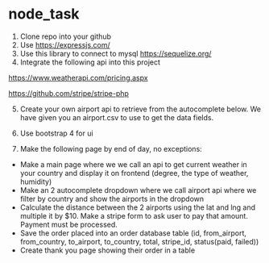 # node_task
1. Clone repo into your github
2. Use https://expressjs.com/
3. Use this library to connect to mysql https://sequelize.org/
4. Integrate the following api into this project 

https://www.weatherapi.com/pricing.aspx 

https://github.com/stripe/stripe-php

5. Create your own airport api to retrieve from the autocomplete below. We have given you an airport.csv to use to get the data fields.

6. Use bootstrap 4 for ui

7. Make the following page by end of day, no exceptions:
- Make a main page where we we call an api to get current weather in your country and display it on frontend (degree, the type of weather, humidity)
- Make an 2 autocomplete dropdown where we call airport api where we filter by country and show the airports in the dropdown 
- Calculate the distance between the 2 airports using the lat and lng and multiple it by $10. Make a stripe form to ask user to pay that amount. Payment must be processed.
- Save the order placed into an order database table (id, from_airport, from_country, to_airport, to_country, total, stripe_id, status(paid, failed))
- Create thank you page showing their order in a table

<!-- curl https://api.stripe.com/v1/charges \
  -u sk_test_51LaQD6Jmy2CuxvWvURa2UJAWaiVomyn2FxEjHGKa4qbcXLrRlH55fRJjB5ujZJbokWooZ0d7nfUt8QDFSziMEkkZ00skwxpBNJ:
# The colon prevents curl from asking for a password. -->


<!-- sk_test_51IWQUwH8oljXErmds28KftkL6o6jYIcPgYbBdfEmCPSuAlIh0fgoS4NADcCmsIZbdQ3p5nbAeCOcGkSmo38U9BIe00BdOenrqo -->